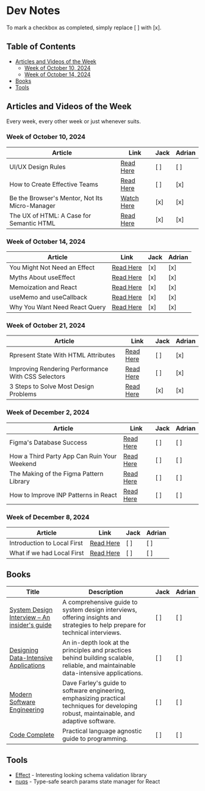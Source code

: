 # Dev Notes

To mark a checkbox as completed, simply replace [ ] with [x].

## Table of Contents

- [Articles and Videos of the Week](#articles-and-videos-of-the-week)
  - [Week of October 10, 2024](#week-of-october-10-2024)
  - [Week of October 14, 2024](#week-of-october-14-2024)
- [Books](#books)
- [Tools](#tools)

## Articles and Videos of the Week

Every week, every other week or just whenever suits.

### Week of October 10, 2024

| Article                                        | Link                                                                                  | Jack | Adrian |
| ---------------------------------------------- | ------------------------------------------------------------------------------------- | ---- | ------ |
| UI/UX Design Rules                             | [Read Here](https://www.anthonyhobday.com/sideprojects/saferules/)                    | [ ]  | [ ]    |
| How to Create Effective Teams                  | [Read Here](https://addyosmani.com/blog/effective-teams/?ck_subscriber_id=1646293088) | [ ]  | [x]    |
| Be the Browser's Mentor, Not Its Micro-Manager | [Watch Here](https://www.youtube.com/watch?v=5uhIiI9Ld5M)                             | [x]  | [x]    |
| The UX of HTML: A Case for Semantic HTML       | [Read Here](https://www.htmhell.dev/adventcalendar/2023/1/)                           | [x]  | [x]    |

### Week of October 14, 2024

| Article                       | Link                                                              | Jack | Adrian |
| ----------------------------- | ----------------------------------------------------------------- | ---- | ------ |
| You Might Not Need an Effect  | [Read Here](https://react.dev/learn/you-might-not-need-an-effect) | [x]  | [x]    |
| Myths About useEffect         | [Read Here](https://www.epicreact.dev/myths-about-useeffect)      | [x]  | [x]    |
| Memoization and React         | [Read Here](https://www.epicreact.dev/memoization-and-react)      | [x]  | [x]    |
| useMemo and useCallback       | [Read Here](https://kentcdodds.com/blog/usememo-and-usecallback)  | [x]  | [x]    |
| Why You Want Need React Query | [Read Here](https://tkdodo.eu/blog/why-you-want-react-query)      | [x]  | [x]    |

### Week of October 21, 2024

| Article                                            | Link                                                                                                          | Jack | Adrian |
| -------------------------------------------------- | ------------------------------------------------------------------------------------------------------------- | ---- | ------ |
| Rpresent State With HTML Attributes                | [Read Here](https://www.aleksandrhovhannisyan.com/blog/represent-state-with-html-attributes-not-class-names/) | [ ]  | [x]    |
| Improving Rendering Performance With CSS Selectors | [Read Here](https://nolanlawson.com/2024/09/18/improving-rendering-performance-with-css-content-visibility/)  | [ ]  | [x]    |
| 3 Steps to Solve Most Design Problems              | [Read Here](https://khalilstemmler.com/letters/3-steps-to-solve-most-design-problems/)                        | [x]  | [x]    |

### Week of December 2, 2024

| Article                                            | Link                                                                                                          | Jack | Adrian |
| -------------------------------------------------- | ------------------------------------------------------------------------------------------------------------- | ---- | ------ |
| Figma's Database Success                | [Read Here](https://www.figma.com/blog/how-figmas-databases-team-lived-to-tell-the-scale/) | [ ]  | [ ]    |
| How a Third Party App Can Ruin Your Weekend | [Read Here](https://zaidesanton.substack.com/p/how-a-3rd-party-api-can-ruin-you?r=2bjtip)  | [ ]  | [ ]    |
| The Making of the Figma Pattern Library              | [Read Here](https://www.figma.com/blog/figma-pattern-library/)                        | [ ]  | [ ]    |
| How to Improve INP Patterns in React              | [Read Here](https://kurtextrem.de/posts/improve-inp)                        | [ ]  | [ ]    |

### Week of December 8, 2024

| Article                                            | Link                                                                                                          | Jack | Adrian |
| -------------------------------------------------- | ------------------------------------------------------------------------------------------------------------- | ---- | ------ |
| Introduction to Local First                | [Read Here](https://www.inkandswitch.com/local-first/) | [ ]  | [ ]    |
| What if we had Local First                | [Read Here](https://adlrocha.substack.com/p/adlrocha-what-if-we-had-local-first) | [ ]  | [ ]    |




## Books

| Title                                                                                                                                   | Description                                                                                                                               | Jack | Adrian |
| --------------------------------------------------------------------------------------------------------------------------------------- | ----------------------------------------------------------------------------------------------------------------------------------------- | ---- | ------ |
| [System Design Interview – An insider's guide](https://www.goodreads.com/book/show/54109255-system-design-interview-an-insider-s-guide) | A comprehensive guide to system design interviews, offering insights and strategies to help prepare for technical interviews.             | [ ]  | [ ]    |
| [Designing Data-Intensive Applications](https://www.goodreads.com/book/show/23463279-designing-data-intensive-applications)             | An in-depth look at the principles and practices behind building scalable, reliable, and maintainable data-intensive applications.        | [ ]  | [ ]    |
| [Modern Software Engineering](https://www.goodreads.com/book/show/59072155-modern-software-engineering)                                 | Dave Farley's guide to software engineering, emphasizing practical techniques for developing robust, maintainable, and adaptive software. | [ ]  | [ ]    |
| [Code Complete](https://tinyurl.com/2es5asfx)                                                                                           | Practical language agnostic guide to programming.                                                                                         | [ ]  | [ ]    |

## Tools

- [Effect](https://effect.website/) - Interesting looking schema validation library
- [nuqs](https://nuqs.47ng.com/) - Type-safe search params state manager for React
